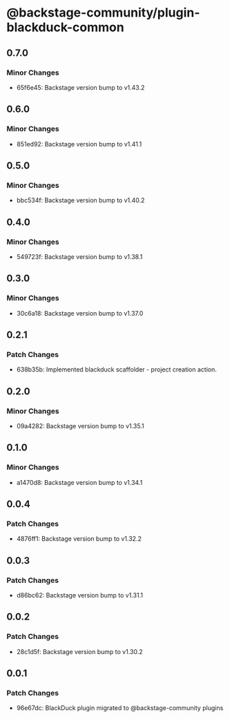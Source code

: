 # @backstage-community/plugin-blackduck-common

## 0.7.0

### Minor Changes

- 65f6e45: Backstage version bump to v1.43.2

## 0.6.0

### Minor Changes

- 851ed92: Backstage version bump to v1.41.1

## 0.5.0

### Minor Changes

- bbc534f: Backstage version bump to v1.40.2

## 0.4.0

### Minor Changes

- 549723f: Backstage version bump to v1.38.1

## 0.3.0

### Minor Changes

- 30c6a18: Backstage version bump to v1.37.0

## 0.2.1

### Patch Changes

- 638b35b: Implemented blackduck scaffolder - project creation action.

## 0.2.0

### Minor Changes

- 09a4282: Backstage version bump to v1.35.1

## 0.1.0

### Minor Changes

- a1470d8: Backstage version bump to v1.34.1

## 0.0.4

### Patch Changes

- 4876ff1: Backstage version bump to v1.32.2

## 0.0.3

### Patch Changes

- d86bc62: Backstage version bump to v1.31.1

## 0.0.2

### Patch Changes

- 28c1d5f: Backstage version bump to v1.30.2

## 0.0.1

### Patch Changes

- 96e67dc: BlackDuck plugin migrated to @backstage-community plugins
